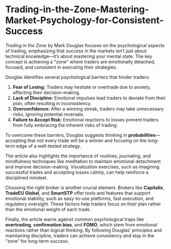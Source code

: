 # Trading-in-the-Zone-Mastering-Market-Psychology-for-Consistent-Success
*Trading in the Zone* by Mark Douglas focuses on the psychological aspects of trading, emphasizing that success in the markets isn’t just about technical knowledge—it’s about mastering your mental state. The key concept is achieving a "zone" where traders are emotionally detached, focused, and consistent in executing their strategies.

Douglas identifies several psychological barriers that hinder traders:

1. **Fear of Losing:** Traders may hesitate or overtrade due to anxiety, affecting their decision-making.
2. **Lack of Discipline:** Emotional impulses lead traders to deviate from their plan, often resulting in inconsistency.
3. **Overconfidence:** After a winning streak, traders may take unnecessary risks, ignoring potential reversals.
4. **Failure to Accept Risk:** Emotional reactions to losses prevent traders from fully embracing the inherent risks of trading.

To overcome these barriers, Douglas suggests thinking in **probabilities**—accepting that not every trade will be a winner and focusing on the long-term edge of a well-tested strategy.

The article also highlights the importance of routines, journaling, and mindfulness techniques like meditation to maintain emotional detachment and improve decision-making. Visualization exercises, such as imagining successful trades and accepting losses calmly, can help reinforce a disciplined mindset.

Choosing the right broker is another crucial element. Brokers like **Capitalix**, **TradeEU Global**, and **SmartSTP** offer tools and features that support emotional stability, such as easy-to-use platforms, fast execution, and regulatory oversight. These factors help traders focus on their plan rather than the emotional weight of each trade.

Finally, the article warns against common psychological traps like **overtrading**, **confirmation bias**, and **FOMO**, which stem from emotional reactions rather than logical thinking. By following Douglas’ principles and maintaining discipline, traders can achieve consistency and stay in the “zone” for long-term success.
